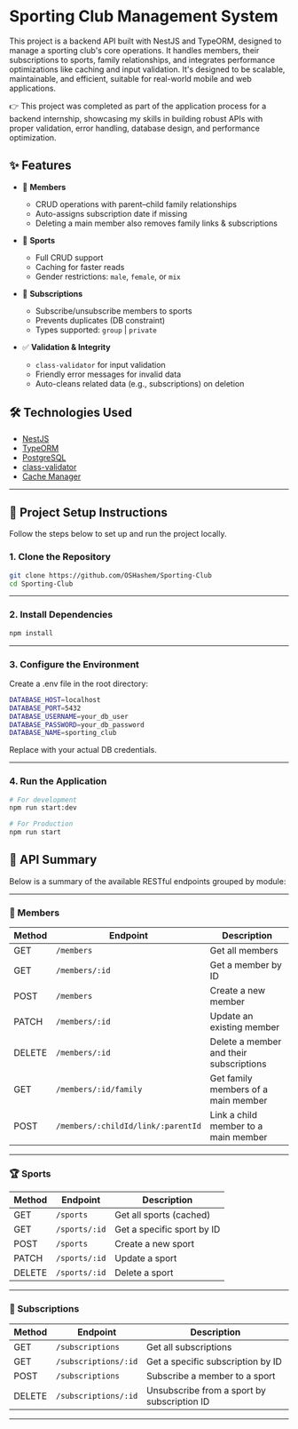 # Sporting Club Management System
This project is a backend API built with NestJS and TypeORM, designed to manage a sporting club's core operations. It handles members, their subscriptions to sports, family relationships, and integrates performance optimizations like caching and input validation. It's designed to be scalable, maintainable, and efficient, suitable for real-world mobile and web applications.

👉 This project was completed as part of the application process for a backend internship, showcasing my skills in building robust APIs with proper validation, error handling, database design, and performance optimization.

## ✨ Features

- 👥 **Members**
  - CRUD operations with parent–child family relationships  
  - Auto-assigns subscription date if missing  
  - Deleting a main member also removes family links & subscriptions  

- 🏀 **Sports**
  - Full CRUD support  
  - Caching for faster reads  
  - Gender restrictions: `male`, `female`, or `mix`  

- 📌 **Subscriptions**
  - Subscribe/unsubscribe members to sports  
  - Prevents duplicates (DB constraint)  
  - Types supported: `group` | `private`  

- ✅ **Validation & Integrity**
  - `class-validator` for input validation  
  - Friendly error messages for invalid data  
  - Auto-cleans related data (e.g., subscriptions) on deletion 


## 🛠 Technologies Used

- [NestJS](https://nestjs.com/)
- [TypeORM](https://typeorm.io/)
- [PostgreSQL](https://www.postgresql.org/)
- [class-validator](https://github.com/typestack/class-validator)
- [Cache Manager](https://docs.nestjs.com/techniques/caching)

---
## 🚀 Project Setup Instructions

Follow the steps below to set up and run the project locally.

### 1. Clone the Repository

```bash
git clone https://github.com/OSHashem/Sporting-Club
cd Sporting-Club
```

---

### 2. Install Dependencies
```bash
npm install
```
 ---

 ### 3. Configure the Environment
Create a .env file in the root directory:

```bash
DATABASE_HOST=localhost
DATABASE_PORT=5432
DATABASE_USERNAME=your_db_user
DATABASE_PASSWORD=your_db_password
DATABASE_NAME=sporting_club
```
Replace with your actual DB credentials.

---
### 4. Run the Application
```bash
# For development
npm run start:dev

# For Production
npm run start
```

## 📘 API Summary

Below is a summary of the available RESTful endpoints grouped by module:

---

### 🧍 Members

| Method | Endpoint              | Description                              |
|--------|-----------------------|------------------------------------------|
| GET    | `/members`            | Get all members                          |
| GET    | `/members/:id`        | Get a member by ID                       |
| POST   | `/members`            | Create a new member                      |
| PATCH  | `/members/:id`        | Update an existing member                |
| DELETE | `/members/:id`        | Delete a member and their subscriptions  |
| GET    | `/members/:id/family` | Get family members of a main member      |
| POST   | `/members/:childId/link/:parentId`       | Link a child member to a main member     |

---

### 🏆 Sports

| Method | Endpoint      | Description                     |
|--------|---------------|---------------------------------|
| GET    | `/sports`     | Get all sports (cached)         |
| GET    | `/sports/:id` | Get a specific sport by ID      |
| POST   | `/sports`     | Create a new sport              |
| PATCH  | `/sports/:id` | Update a sport                  |
| DELETE | `/sports/:id` | Delete a sport                  |

---

### 📝 Subscriptions

| Method | Endpoint            | Description                                |
|--------|---------------------|--------------------------------------------|
| GET    | `/subscriptions`    | Get all subscriptions                      |
| GET    | `/subscriptions/:id`| Get a specific subscription by ID          |
| POST   | `/subscriptions`    | Subscribe a member to a sport              |
| DELETE | `/subscriptions/:id`| Unsubscribe from a sport by subscription ID|

---
